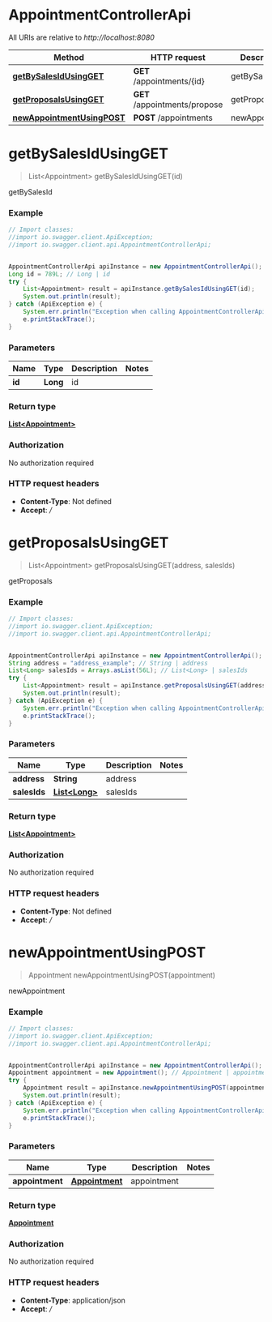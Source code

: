 # AppointmentControllerApi

All URIs are relative to *http://localhost:8080*

Method | HTTP request | Description
------------- | ------------- | -------------
[**getBySalesIdUsingGET**](AppointmentControllerApi.md#getBySalesIdUsingGET) | **GET** /appointments/{id} | getBySalesId
[**getProposalsUsingGET**](AppointmentControllerApi.md#getProposalsUsingGET) | **GET** /appointments/propose | getProposals
[**newAppointmentUsingPOST**](AppointmentControllerApi.md#newAppointmentUsingPOST) | **POST** /appointments | newAppointment


<a name="getBySalesIdUsingGET"></a>
# **getBySalesIdUsingGET**
> List&lt;Appointment&gt; getBySalesIdUsingGET(id)

getBySalesId

### Example
```java
// Import classes:
//import io.swagger.client.ApiException;
//import io.swagger.client.api.AppointmentControllerApi;


AppointmentControllerApi apiInstance = new AppointmentControllerApi();
Long id = 789L; // Long | id
try {
    List<Appointment> result = apiInstance.getBySalesIdUsingGET(id);
    System.out.println(result);
} catch (ApiException e) {
    System.err.println("Exception when calling AppointmentControllerApi#getBySalesIdUsingGET");
    e.printStackTrace();
}
```

### Parameters

Name | Type | Description  | Notes
------------- | ------------- | ------------- | -------------
 **id** | **Long**| id |

### Return type

[**List&lt;Appointment&gt;**](Appointment.md)

### Authorization

No authorization required

### HTTP request headers

 - **Content-Type**: Not defined
 - **Accept**: */*

<a name="getProposalsUsingGET"></a>
# **getProposalsUsingGET**
> List&lt;Appointment&gt; getProposalsUsingGET(address, salesIds)

getProposals

### Example
```java
// Import classes:
//import io.swagger.client.ApiException;
//import io.swagger.client.api.AppointmentControllerApi;


AppointmentControllerApi apiInstance = new AppointmentControllerApi();
String address = "address_example"; // String | address
List<Long> salesIds = Arrays.asList(56L); // List<Long> | salesIds
try {
    List<Appointment> result = apiInstance.getProposalsUsingGET(address, salesIds);
    System.out.println(result);
} catch (ApiException e) {
    System.err.println("Exception when calling AppointmentControllerApi#getProposalsUsingGET");
    e.printStackTrace();
}
```

### Parameters

Name | Type | Description  | Notes
------------- | ------------- | ------------- | -------------
 **address** | **String**| address |
 **salesIds** | [**List&lt;Long&gt;**](Long.md)| salesIds |

### Return type

[**List&lt;Appointment&gt;**](Appointment.md)

### Authorization

No authorization required

### HTTP request headers

 - **Content-Type**: Not defined
 - **Accept**: */*

<a name="newAppointmentUsingPOST"></a>
# **newAppointmentUsingPOST**
> Appointment newAppointmentUsingPOST(appointment)

newAppointment

### Example
```java
// Import classes:
//import io.swagger.client.ApiException;
//import io.swagger.client.api.AppointmentControllerApi;


AppointmentControllerApi apiInstance = new AppointmentControllerApi();
Appointment appointment = new Appointment(); // Appointment | appointment
try {
    Appointment result = apiInstance.newAppointmentUsingPOST(appointment);
    System.out.println(result);
} catch (ApiException e) {
    System.err.println("Exception when calling AppointmentControllerApi#newAppointmentUsingPOST");
    e.printStackTrace();
}
```

### Parameters

Name | Type | Description  | Notes
------------- | ------------- | ------------- | -------------
 **appointment** | [**Appointment**](Appointment.md)| appointment |

### Return type

[**Appointment**](Appointment.md)

### Authorization

No authorization required

### HTTP request headers

 - **Content-Type**: application/json
 - **Accept**: */*

